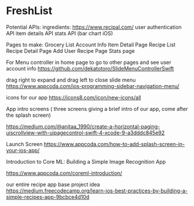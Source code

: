 # FreshList
Potential APIs:
ingredients: https://www.recipal.com/
user authentication API
 item details API
stats API (bar chart iOS) 
 
 Pages to make:
Grocery List
Account Info
Item Detail Page
Recipe List
Recipe Detail Page
Add User Recipe Page
Stats page



For Menu controller in home page to go to other pages and see user account info
https://github.com/dekatotoro/SlideMenuControllerSwift

drag right to expand and drag left to close slide menu
https://www.appcoda.com/ios-programming-sidebar-navigation-menu/

icons for our app
https://icons8.com/icon/new-icons/all


App intro screens ( three screens giving a brief intro of our app, come after the splash screen)

https://medium.com/@anitaa_1990/create-a-horizontal-paging-uiscrollview-with-uipagecontrol-swift-4-xcode-9-a3dddc845e92

Launch Screen
https://www.appcoda.com/how-to-add-splash-screen-in-your-ios-app/

Introduction to Core ML: Building a Simple Image Recognition App

https://www.appcoda.com/coreml-introduction/

our entire recipe app base project idea
https://medium.freecodecamp.org/learn-ios-best-practices-by-building-a-simple-recipes-app-9bcbce4d10d


